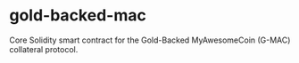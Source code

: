 # gold-backed-mac
Core Solidity smart contract for the Gold-Backed MyAwesomeCoin (G-MAC) collateral protocol.
